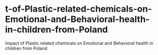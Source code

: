 # t-of-Plastic-related-chemicals-on-Emotional-and-Behavioral-health-in-children-from-Poland
Impact of Plastic related chemicals on Emotional and Behavioral health in children from Poland
